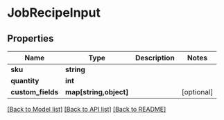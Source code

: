 # JobRecipeInput

## Properties
Name | Type | Description | Notes
------------ | ------------- | ------------- | -------------
**sku** | **string** |  | 
**quantity** | **int** |  | 
**custom_fields** | **map[string,object]** |  | [optional] 

[[Back to Model list]](../README.md#documentation-for-models) [[Back to API list]](../README.md#documentation-for-api-endpoints) [[Back to README]](../README.md)


